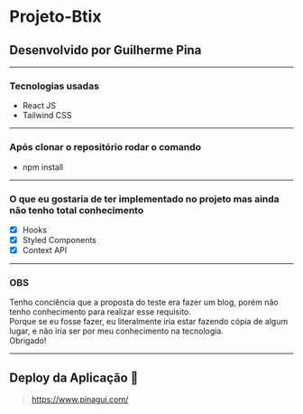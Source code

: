 # Projeto-Btix

## Desenvolvido por Guilherme Pina
---
### Tecnologias usadas
- React JS
- Tailwind CSS
---

### Após clonar o repositório rodar o comando
- npm install

---
### O que eu gostaria de ter implementado no projeto mas ainda não tenho total conhecimento

- [X] Hooks
- [X] Styled Components
- [X] Context API
---

### OBS
Tenho conciência que a proposta do teste era fazer um blog, porém não tenho conhecimento para realizar esse requisito.
<br/>
Porque se eu fosse fazer, eu literalmente iria estar fazendo cópia de algum lugar, e não iria ser por meu conhecimento na tecnologia.
<br/>
Obrigado! 

---
## Deploy da Aplicação :dash:


> https://www.pinagui.com/